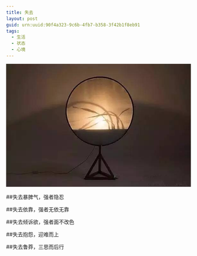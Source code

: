 ```yaml
---
title: 失去
layout: post
guid: urn:uuid:90f4a323-9c6b-4fb7-b358-3f42b1f8eb91
tags:
  - 生活
  - 状态
  - 心境
---
```


[![](/media/files/2020/06/07/sqgb.png)](https://bolg-1257385283.cos.ap-chengdu.myqcloud.com/2020/06/07/sqgb.png)

##失去暴脾气，强者隐忍

##失去依靠，强者无依无靠

##失去倾诉欲，强者面不改色

##失去抱怨，迎难而上

##失去鲁莽，三思而后行